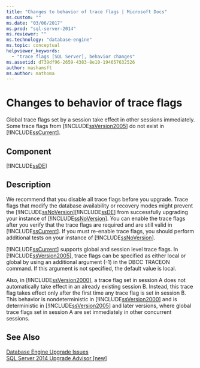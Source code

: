 ```yaml
---
title: "Changes to behavior of trace flags | Microsoft Docs"
ms.custom: ""
ms.date: "03/06/2017"
ms.prod: "sql-server-2014"
ms.reviewer: ""
ms.technology: "database-engine"
ms.topic: conceptual
helpviewer_keywords: 
  - "trace flags [SQL Server], behavior changes"
ms.assetid: d739df96-2659-4383-8e10-194657632526
author: mashamsft
ms.author: mathoma
---
```

# Changes to behavior of trace flags
  Global trace flags set by a session take effect in other sessions immediately. Some trace flags from [!INCLUDE[ssVersion2005](../../includes/ssversion2005-md.md)] do not exist in [!INCLUDE[ssCurrent](../../includes/sscurrent-md.md)].  
  
## Component  
 [!INCLUDE[ssDE](../../includes/ssde-md.md)]  
  
## Description  
 We recommend that you disable all trace flags before you upgrade. Trace flags that modify the database availability or recovery modes might prevent the [!INCLUDE[ssNoVersion](../../includes/ssnoversion-md.md)][!INCLUDE[ssDE](../../includes/ssde-md.md)] from successfully upgrading your instance of [!INCLUDE[ssNoVersion](../../includes/ssnoversion-md.md)]. You can enable the trace flags after you verify that the trace flags are required and are still valid in [!INCLUDE[ssCurrent](../../includes/sscurrent-md.md)]. If you must re-enable trace flags, you should perform additional tests on your instance of [!INCLUDE[ssNoVersion](../../includes/ssnoversion-md.md)].  
  
 [!INCLUDE[ssCurrent](../../includes/sscurrent-md.md)] supports global and session level trace flags. In [!INCLUDE[ssVersion2005](../../includes/ssversion2005-md.md)], trace flags can be specified as either local or global by using an additional argument (-1) in the DBCC TRACEON command. If this argument is not specified, the default value is local.  
  
 Also, in [!INCLUDE[ssVersion2000](../../includes/ssversion2000-md.md)], a trace flag set in session A does not automatically take effect in an already existing session B. Instead, this trace flag takes effect only after the first time any trace flag is set in session B. This behavior is nondeterministic in [!INCLUDE[ssVersion2000](../../includes/ssversion2000-md.md)] and is deterministic in [!INCLUDE[ssVersion2005](../../includes/ssversion2005-md.md)] and later versions, where global trace flags set in session A are set immediately in other concurrent sessions.  
  
## See Also  
 [Database Engine Upgrade Issues](../../../2014/sql-server/install/database-engine-upgrade-issues.md)   
 [SQL Server 2014 Upgrade Advisor &#91;new&#93;](sql-server-2014-upgrade-advisor.md)  
  
  
